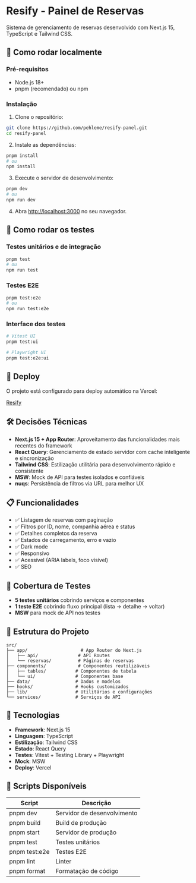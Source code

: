# Resify - Painel de Reservas

Sistema de gerenciamento de reservas desenvolvido com Next.js 15, TypeScript e Tailwind CSS.

## 🚀 Como rodar localmente

### Pré-requisitos

- Node.js 18+
- pnpm (recomendado) ou npm

### Instalação

1. Clone o repositório:

```bash
git clone https://github.com/pehleme/resify-panel.git
cd resify-panel
```

2. Instale as dependências:

```bash
pnpm install
# ou
npm install
```

3. Execute o servidor de desenvolvimento:

```bash
pnpm dev
# ou
npm run dev
```

4. Abra [http://localhost:3000](http://localhost:3000) no seu navegador.

## 🧪 Como rodar os testes

### Testes unitários e de integração

```bash
pnpm test
# ou
npm run test
```

### Testes E2E

```bash
pnpm test:e2e
# ou
npm run test:e2e
```

### Interface dos testes

```bash
# Vitest UI
pnpm test:ui

# Playwright UI
pnpm test:e2e:ui
```

## 🚀 Deploy

O projeto está configurado para deploy automático na Vercel:

[Resify](https://resify-panel.vercel.app)

## 🛠️ Decisões Técnicas

- **Next.js 15 + App Router**: Aproveitamento das funcionalidades mais recentes do framework
- **React Query**: Gerenciamento de estado servidor com cache inteligente e sincronização
- **Tailwind CSS**: Estilização utilitária para desenvolvimento rápido e consistente
- **MSW**: Mock de API para testes isolados e confiáveis
- **nuqs**: Persistência de filtros via URL para melhor UX

## 📋 Funcionalidades

- ✅ Listagem de reservas com paginação
- ✅ Filtros por ID, nome, companhia aérea e status
- ✅ Detalhes completos da reserva
- ✅ Estados de carregamento, erro e vazio
- ✅ Dark mode
- ✅ Responsivo
- ✅ Acessível (ARIA labels, foco visível)
- ✅ SEO

## 🧪 Cobertura de Testes

- **5 testes unitários** cobrindo serviços e componentes
- **1 teste E2E** cobrindo fluxo principal (lista → detalhe → voltar)
- **MSW** para mock de API nos testes

## 📁 Estrutura do Projeto

```
src/
├── app/                    # App Router do Next.js
│   ├── api/               # API Routes
│   └── reservas/          # Páginas de reservas
├── components/            # Componentes reutilizáveis
│   ├── tables/           # Componentes de tabela
│   └── ui/               # Componentes base
├── data/                 # Dados e modelos
├── hooks/                # Hooks customizados
├── lib/                  # Utilitários e configurações
└── services/             # Serviços de API
```

## 🎨 Tecnologias

- **Framework**: Next.js 15
- **Linguagem**: TypeScript
- **Estilização**: Tailwind CSS
- **Estado**: React Query
- **Testes**: Vitest + Testing Library + Playwright
- **Mock**: MSW
- **Deploy**: Vercel

## 📝 Scripts Disponíveis

| Script        | Descrição                   |
| ------------- | --------------------------- |
| pnpm dev      | Servidor de desenvolvimento |
| pnpm build    | Build de produção           |
| pnpm start    | Servidor de produção        |
| pnpm test     | Testes unitários            |
| pnpm test:e2e | Testes E2E                  |
| pnpm lint     | Linter                      |
| pnpm format   | Formatação de código        |
